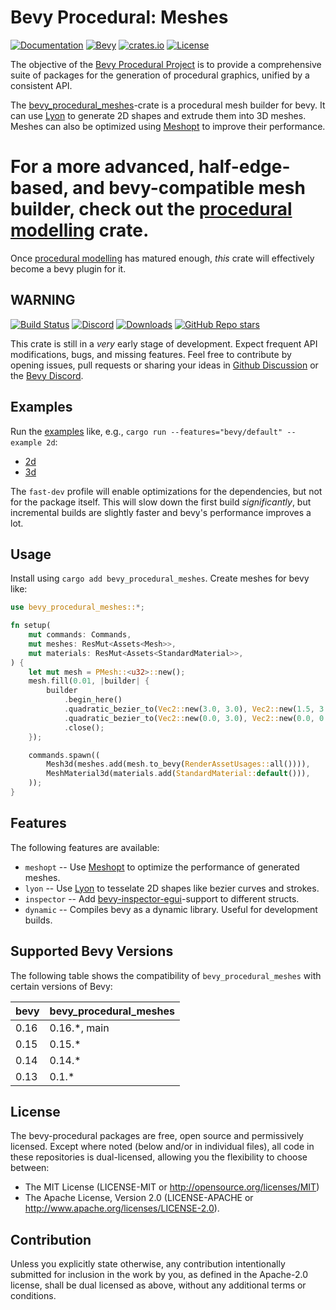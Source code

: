 # Bevy Procedural: Meshes

[![Documentation](https://docs.rs/bevy_procedural_meshes/badge.svg)](https://docs.rs/bevy_procedural_meshes)
[![Bevy](https://img.shields.io/badge/Bevy%20tracking-released%20version-lightblue)](https://bevyengine.org/learn/quick-start/plugin-development/#main-branch-tracking)
[![crates.io](https://img.shields.io/crates/v/bevy_procedural_meshes)](https://crates.io/crates/bevy_procedural_meshes)
[![License](https://img.shields.io/crates/l/bevy_procedural_meshes)](https://bevyengine.org/learn/quick-start/plugin-development/#licensing)

The objective of the [Bevy Procedural Project](https://bevy-procedural.org) is to provide a comprehensive suite of packages for the generation of procedural graphics, unified by a consistent API.

The [bevy_procedural_meshes](https://bevy-procedural.org/meshes)-crate is a procedural mesh builder for bevy. It can use [Lyon](https://github.com/nical/lyon) to generate 2D shapes and extrude them into 3D meshes. Meshes can also be optimized using [Meshopt](https://github.com/gwihlidal/meshopt-rs) to improve their performance.

# For a more advanced, half-edge-based, and bevy-compatible mesh builder, check out the [procedural modelling](https://github.com/bevy-procedural/modelling) crate.

Once [procedural modelling](https://github.com/bevy-procedural/modelling) has matured enough, _this_ crate will effectively become a bevy plugin for it.

## WARNING

[![Build Status](https://github.com/bevy-procedural/meshes/actions/workflows/rust.yml/badge.svg)](https://github.com/bevy-procedural/meshes/actions)
[![Discord](https://img.shields.io/discord/691052431525675048.svg?label=&logo=discord&logoColor=ffffff&color=7389D8&labelColor=6A7EC2)](https://discord.gg/bevy)
[![Downloads](https://img.shields.io/crates/d/bevy_procedural_meshes)](https://crates.io/crates/bevy_procedural_meshes)
[![GitHub Repo stars](https://img.shields.io/github/stars/bevy-procedural/meshes)](https://github.com/bevy-procedural/meshes)

This crate is still in a _very_ early stage of development. Expect frequent API modifications, bugs, and missing features. Feel free to contribute by opening issues, pull requests or sharing your ideas in [Github Discussion](https://github.com/bevy-procedural/meshes/discussions) or the [Bevy Discord](https://discord.gg/bevy).

## Examples

Run the [examples](https://github.com/bevy-procedural/meshes/tree/main/examples) like, e.g., `cargo run --features="bevy/default" --example 2d`:

-   [2d](https://github.com/bevy-procedural/meshes/blob/main/examples/2d.rs)
-   [3d](https://github.com/bevy-procedural/meshes/blob/main/examples/3d.rs)

The `fast-dev` profile will enable optimizations for the dependencies, but not for the package itself. This will slow down the first build _significantly_, but incremental builds are slightly faster and bevy's performance improves a lot.

## Usage

Install using `cargo add bevy_procedural_meshes`. Create meshes for bevy like:

```rs
use bevy_procedural_meshes::*;

fn setup(
    mut commands: Commands,
    mut meshes: ResMut<Assets<Mesh>>,
    mut materials: ResMut<Assets<StandardMaterial>>,
) {
    let mut mesh = PMesh::<u32>::new();
    mesh.fill(0.01, |builder| {
        builder
            .begin_here()
            .quadratic_bezier_to(Vec2::new(3.0, 3.0), Vec2::new(1.5, 3.0))
            .quadratic_bezier_to(Vec2::new(0.0, 3.0), Vec2::new(0.0, 0.0))
            .close();
    });

    commands.spawn((
        Mesh3d(meshes.add(mesh.to_bevy(RenderAssetUsages::all()))),
        MeshMaterial3d(materials.add(StandardMaterial::default())),
    ));
}
```

## Features

The following features are available:

-   `meshopt` -- Use [Meshopt](https://github.com/gwihlidal/meshopt-rs) to optimize the performance of generated meshes.
-   `lyon` -- Use [Lyon](https://github.com/nical/lyon) to tesselate 2D shapes like bezier curves and strokes.
-   `inspector` -- Add [bevy-inspector-egui](https://github.com/jakobhellermann/bevy-inspector-egui)-support to different structs.
-   `dynamic` -- Compiles bevy as a dynamic library. Useful for development builds.

## Supported Bevy Versions

The following table shows the compatibility of `bevy_procedural_meshes` with certain versions of Bevy:

| bevy | bevy_procedural_meshes |
| ---- | ---------------------- |
| 0.16 | 0.16.\*, main          |
| 0.15 | 0.15.\*                |
| 0.14 | 0.14.\*                |
| 0.13 | 0.1.\*                 |

## License

The bevy-procedural packages are free, open source and permissively licensed. Except where noted (below and/or in individual files), all code in these repositories is dual-licensed, allowing you the flexibility to choose between:

-   The MIT License (LICENSE-MIT or http://opensource.org/licenses/MIT)
-   The Apache License, Version 2.0 (LICENSE-APACHE or http://www.apache.org/licenses/LICENSE-2.0).

## Contribution

Unless you explicitly state otherwise, any contribution intentionally submitted for inclusion in the work by you, as defined in the Apache-2.0 license, shall be dual licensed as above, without any additional terms or conditions.
